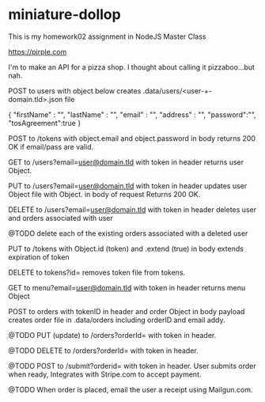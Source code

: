 # miniature-dollop

This is my homework02 assignment in NodeJS Master Class

https://pirple.com

I'm to make an API for a pizza shop. I thought about calling it pizzaboo...but nah.

POST to users with object below creates .data/users/<user-+-domain.tld>.json file

{
	"firstName" : "",
	"lastName" : "",
	"email" : "",
	"address" : "",
	"password":"",
	"tosAgreement":true
}

POST to /tokens with object.email and object.password in body returns 200 OK if email/pass are valid.

GET to /users?email=<user@domain.tld> with token in header returns user Object.

PUT to /users?email=<user@domain.tld> with token in header updates user Object file with Object.<data> in body of request Returns 200 OK.

DELETE to /users?email=<user@domain.tld> with token in header deletes user and orders associated with user

@TODO delete each of the existing orders associated with a deleted user

PUT to /tokens with Object.id (token) and .extend (true) in body extends expiration of token

DELETE to tokens?id=<tokenID> removes token file from tokens.

GET to menu?email=<user@domain.tld> with token in header returns menu Object

POST to orders with tokenID in header and order Object in body payload creates order file in .data/orders including orderID and email addy.

@TODO PUT (update) to /orders?orderId=<orderId> with token in header.

@TODO DELETE to /orders?orderId=<orderid> with token in header.

@TODO POST to /submit?orderid=<orderId> with token in header. User submits order when ready, Integrates with Stripe.com to accept payment.

@TODO When order is placed, email the user a receipt using Mailgun.com.
